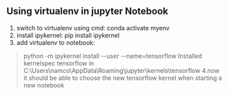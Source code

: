 ## Using virtualenv in jupyter Notebook

1. switch to virtualenv using cmd: conda activate myenv
2. install ipykernel: pip install ipykernel
3. add virtualenv to notebook:  
>python -m ipykernel install --user --name=tensorflow
>Installed kernelspec tensorflow in C:\Users\namco\AppData\Roaming\jupyter\kernels\tensorflow
4.now it should be able to choose the new tensorflow kernel when starting a new notebook
